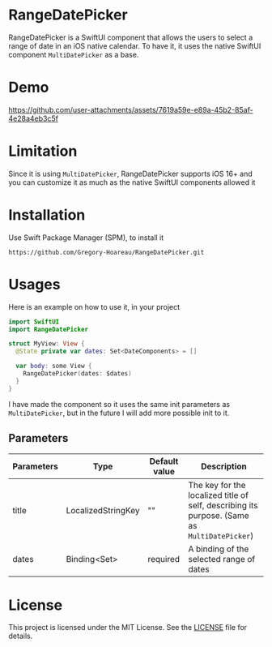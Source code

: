 # RangeDatePicker

RangeDatePicker is a SwiftUI component that allows the users to select a range of date in an iOS native calendar.
To have it, it uses the native SwiftUI component `MultiDatePicker` as a base.

# Demo

https://github.com/user-attachments/assets/7619a59e-e89a-45b2-85af-4e28a4eb3c5f

# Limitation

Since it is using `MultiDatePicker`, RangeDatePicker supports iOS 16+ and you can customize it as much as the native SwiftUI components allowed it

# Installation

Use Swift Package Manager (SPM), to install it

```
https://github.com/Gregory-Hoareau/RangeDatePicker.git
```

# Usages

Here is an example on how to use it, in your project

```swift
import SwiftUI
import RangeDatePicker

struct MyView: View {
  @State private var dates: Set<DateComponents> = []

  var body: some View {
    RangeDatePicker(dates: $dates)
  }
}
```

I have made the component so it uses the same init parameters as `MultiDatePicker`, but in the future I will add more possible init to it.

## Parameters

| Parameters | Type | Default value | Description |
| ---------- | ---- | ------------- | ----------- |
| title | LocalizedStringKey | "" | The key for the localized title of self, describing its purpose. (Same as `MultiDatePicker`) |
| dates | Binding<Set<DateComponents>> | required | A binding of the selected range of dates |

# License

This project is licensed under the MIT License. See the [LICENSE](https://github.com/Gregory-Hoareau/RangeDatePicker/blob/main/LICENSE) file for details.

